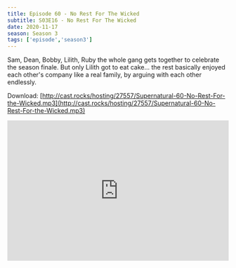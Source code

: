 ```yaml
---
title: Episode 60 - No Rest For The Wicked
subtitle: S03E16 - No Rest For The Wicked
date: 2020-11-17
season: Season 3
tags: ['episode','season3']
---
```


Sam, Dean, Bobby, Lilith, Ruby the whole gang gets together to celebrate the season finale. But only Lilith got to eat cake... the rest basically enjoyed each other's company like a real family, by arguing with each other endlessly.

Download: [http://cast.rocks/hosting/27557/Supernatural-60-No-Rest-For-the-Wicked.mp3](http://cast.rocks/hosting/27557/Supernatural-60-No-Rest-For-the-Wicked.mp3)

<iframe src="https://cast.rocks/player/27557/Supernatural-60-No-Rest-For-the-Wicked.mp3?episodeTitle=Episode%2060%20-%20No%20Rest%20For%20the%20Wicked&podcastTitle=Couple%20of%20Idjits&episodeDate=November%2018th%2C%202020&imageURL=https%3A%2F%2Fcast.rocks%2Fhosting%2F27557%2Ffeeds%2FCAURZ.jpg" style="border: none; min-height: 265px; max-height: 320px; max-width: 558px; min-width: 270px; width: 100%; height: 100%;" scrollbars="no"></iframe>
